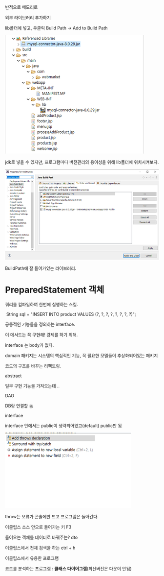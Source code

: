 반적으로 메모리로

외부 라이브러리 추가하기

lib폴더에 넣고, 우클릭 Build Path -> Add to Build Path

![image-20220615103233816](../images/2022-06-15-/image-20220615103233816.png)

jdk로 넣을 수 있지만, 프로그램마다 버전관리의 용이성을 위해 lib폴더에 위치시켜보자.

![image-20220615103454940](../images/2022-06-15-/image-20220615103454940.png)

BuildPath에 잘 들어가있는 라이브러리.





# PreparedStatement 객체

쿼리를 컴파일하여 한번에 실행하는 스킬.

​		String sql = "INSERT INTO product VALUES (?, ?, ?, ?, ?, ?, ?, ?)";



공통적인 기능들을 정의하는 interface.

이 메서드는 꼭 구현해! 강제를 하기 위해.



interface 는 body가 없다.



domain 패키지는  시스템의 핵심적인 기능, 꼭 필요한 모델들이 추상화되어있는 패키지



코드의 구조를 바꾸는 리팩토링.



abstract

일부 구현 기능을 가져오는데 ..





DAO

DB랑 연결할 놈



interface

interface 안에서는 public이 생략되어있고(default) public만 됨





![image-20220615111641241](../images/2022-06-15-/image-20220615111641241.png)

throw는 오류가 콘솔에만 뜨고 프로그램은 돌아간다.







이클립스 소스 안으로 들어가는 키 F3



들어오는 객체를 데이터로 바꿔주는? dto



이클립스에서 전체 검색을 하는 ctrl + h







이클립스에서 유용한 프로그램

코드를 분석하는 프로그램 : **클래스 다이어그램**(최신버전은 다운이 안됨)

